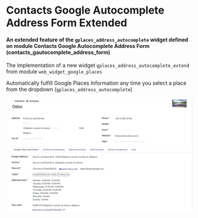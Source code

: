 # Contacts Google Autocomplete Address Form Extended
#### An extended feature of the `gplaces_address_autocomplete` widget defined on module Contacts Google Autocomplete Address Form (contacts_gautocomplete_address_form)    


The implementation of a new widget `gplaces_address_autocomplete_extend` from module `web_widget_google_places`    


Automatically fulfill Google Places Information any time you select a place from the dropdown (`gplaces_address_autocomplete`)

<img src="./static/src/img/contact_google_places_info.png" alt="Contact Google Places" width="800px"/>
